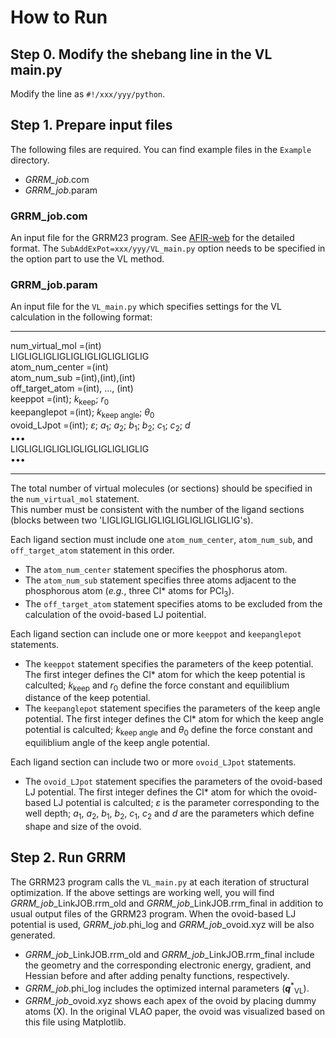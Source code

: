 
# How to Run
## Step 0. Modify the shebang line in the VL main.py
Modify the line as `#!/xxx/yyy/python`.

## Step 1. Prepare input files
The following files are required. You can find example files in the `Example` directory.  
- _GRRM_job_.com
- _GRRM_job_.param

### GRRM_job.com
An input file for the GRRM23 program. See [AFIR-web](https://afir.sci.hokudai.ac.jp) for the detailed format.
The `SubAddExPot=xxx/yyy/VL_main.py` option needs to be specified in the option part to use the VL method.

### GRRM_job.param
An input file for the `VL_main.py` which specifies settings for the VL calculation in the following format:

----------
num_virtual_mol   =(int)  
LIGLIGLIGLIGLIGLIGLIGLIGLIGLIG  
atom_num_center   =(int)  
atom_num_sub      =(int),(int),(int)  
off_target_atom   =(int), ..., (int)  
keeppot           =(int); _k_<sub>keep</sub>; _r_<sub>0</sub>  
keepanglepot      =(int); _k_<sub>keep angle</sub>; _θ_<sub>0</sub>   
ovoid_LJpot       =(int); _ε_; _a_<sub>1</sub>; _a_<sub>2</sub>; _b_<sub>1</sub>; _b_<sub>2</sub>; _c_<sub>1</sub>; _c_<sub>2</sub>; _d_  
•••   
LIGLIGLIGLIGLIGLIGLIGLIGLIGLIG  
•••

----------


The total number of virtual molecules (or sections) should be specified in the `num_virtual_mol` statement.  
This number must be consistent with the number of the ligand sections (blocks between two 'LIGLIGLIGLIGLIGLIGLIGLIGLIGLIG's).  

Each ligand section must include one `atom_num_center`, `atom_num_sub`, and `off_target_atom` statement in this order.  
- The `atom_num_center` statement specifies the phosphorus atom.  
- The `atom_num_sub` statement specifies three atoms adjacent to the phosphorous atom (_e.g._, three Cl* atoms for PCl<sub>3</sub>).  
- The `off_target_atom` statement specifies atoms to be excluded from the calculation of the ovoid-based LJ poitential.
  
Each ligand section can include one or more `keeppot` and `keepanglepot` statements.
- The `keeppot` statement specifies the parameters of the keep potential. The first integer defines the Cl* atom for which the keep potential is calculted; _k_<sub>keep</sub> and _r_<sub>0</sub> define the force constant and equiliblium distance of the keep potential.
- The `keepanglepot` statement specifies the parameters of the keep angle potential. The first integer defines the Cl* atom for which the keep angle potential is calculted; _k_<sub>keep angle</sub> and _θ_<sub>0</sub> define the force constant and equiliblium angle of the keep angle potential.

Each ligand section can include two or more `ovoid_LJpot` statements.
- The `ovoid_LJpot` statement specifies the parameters of the ovoid-based LJ potential. The first integer defines the Cl* atom for which the ovoid-based LJ potential is calculted; _ε_ is the parameter corresponding to the well depth; _a_<sub>1</sub>, _a_<sub>2</sub>, _b_<sub>1</sub>, _b_<sub>2</sub>, _c_<sub>1</sub>, _c_<sub>2</sub> and _d_ are the parameters which define shape and size of the ovoid.

## Step 2. Run GRRM 

The GRRM23 program calls the `VL_main.py` at each iteration of structural optimization. If the above settings are working well, you will find _GRRM_job_\_LinkJOB.rrm_old and _GRRM_job_\_LinkJOB.rrm_final in addition to usual output files of the GRRM23 program. When the ovoid-based LJ potential is used, _GRRM_job_.phi_log and _GRRM_job_\_ovoid.xyz will be also generated.

- _GRRM_job_\_LinkJOB.rrm_old and _GRRM_job_\_LinkJOB.rrm_final include the geometry and the corresponding electronic energy, gradient, and Hessian before and after adding penalty functions, respectively.
- _GRRM_job_.phi_log includes the optimized internal parameters (**_q_**<sup>*</sup><sub>VL</sub>).
- _GRRM_job_\_ovoid.xyz shows each apex of the ovoid by placing dummy atoms (X). In the original VLAO paper, the ovoid was visualized based on this file using Matplotlib.



